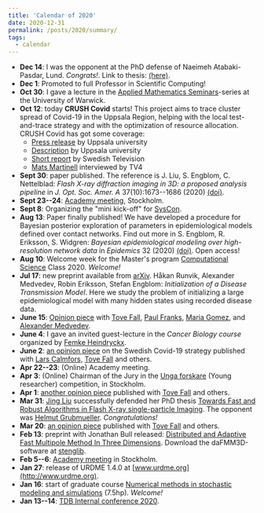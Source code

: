 ```yaml
---
title: 'Calendar of 2020'
date: 2020-12-31
permalink: /posts/2020/summary/
tags:
  - calendar
---
```


*   **Dec 14**: I was the opponent at the PhD defense of Naeimeh Atabaki-Pasdar, Lund. _Congrats!_. Link to thesis: [(here)](https://portal.research.lu.se/portal/sv/projects/enhancing-prediction-and-causal-inference-in-metabolic-dyshomeostasis(f454b481-1527-47ee-8633-5d68cb16ebce).html).
*   **Dec 1**: Promoted to full Professor in Scientific Computing!
*   **Oct 30**: I gave a lecture in the [Applied Mathematics Seminars](https://warwick.ac.uk/fac/sci/maths/research/events/seminars/areas/applmath/)\-series at the University of Warwick.
*   **Oct 12**: today **CRUSH Covid** starts! This project aims to trace cluster spread of Covid-19 in the Uppsala Region, helping with the local test-and-trace strategy and with the optimization of resource allocation. CRUSH Covid has got some coverage:
    *   [Press release](https://uu.se/nyheter-press/nyheter/artikel/?id=15494&typ=artikel&lang=sv) by Uppsala university
    *   [Description](http://uu.se/crushcovid) by Uppsala university
    *   [Short report](https://t.co/PkT5FHMuA4?amp=1) by Swedish Television
    *   [Mats Martinell](https://www.tv4.se/nyhetsmorgon/klipp/coronasmittan-eskalerar-i-uppsala-f%C3%B6rdubbling-de-senaste-3-veckorna-13296716) interviewed by TV4
*   **Sept 30**: paper published. The reference is J. Liu, S. Engblom, C. Nettelblad: _Flash X-ray diffraction imaging in 3D: a proposed analysis pipeline_ in _J. Opt. Soc. Amer. A_ 37(10):1673--1686 (2020) [(doi)](https://doi.org/10.1364/JOSAA.390384).
*   **Sept 23--24**: [Academy meeting](https://www.sverigesungaakademi.se/1706.html), Stockholm.
*   **Sept 8**: Organizing the "mini kick-off" for [SysCon](http://www.it.uu.se/research/systems_and_control).
*   **Aug 13**: Paper finally published! We have developed a procedure for Bayesian posterior exploration of parameters in epidemiological models defined over contact networks. Find out more in S. Engblom, R. Eriksson, S. Widgren: _Bayesian epidemiological modeling over high-resolution network data_ in _Epidemics_ 32 (2020) [(doi)](https://doi.org/10.1016/j.epidem.2020.100399). Open access!
*   **Aug 10**: Welcome week for the Master's program [Computational Science](https://www.uu.se/en/admissions/master/selma/program/?pKod=TBV2M) Class 2020. _Welcome!_
*   **Jul 17**: new preprint available from [arXiv](https://arxiv.org/abs/2007.08925). Håkan Runvik, Alexander Medvedev, Robin Eriksson, Stefan Engblom: _Initialization of a Disease Transmission Model_. Here we study the problem of initializing a large epidemiological model with many hidden states using recorded disease data.
*   **June 15**: [Opinion piece](https://www.nyteknik.se/opinion/vi-behover-nytankande-datainsamling-for-att-bekampa-covid-19-6997134) with [Tove Fall](http://tovefall.se/), [Paul Franks](https://www.lu.se/lucat/user/4781c662fc4eef772fed2491c986db51), [Maria Gomez](https://www.lu.se/lucat/user/1a87a5b5e3fede0129c9de67a9f895a2), and [Alexander Medvedev](https://katalog.uu.se/empinfo/?id=N2-213).
*   **June 4**: I gave an invited guest-lecture in the _Cancer Biology course_ organized by [Femke Heindryckx](https://www.mcb.uu.se/res/groups/fh/).
*   **June 2**: [an opinion piece](https://www.svd.se/vassad-strategi-raddar-bade-liv-och-ekonomi) on the Swedish Covid-19 strategy published with [Lars Calmfors,](http://perseus.iies.su.se/~calmf/) [Tove Fall](http://tovefall.se/) and others.
*   **Apr 22--23**: (Online) Academy meeting.
*   **Apr 3**: (Online) Chairman of the Jury in the [Unga forskare](https://ungaforskare.se/utstallningen/finalen/om-finalen/) (Young researcher) competition, in Stockholm.
*   **Apr 1**: [another opinion piece](https://www.dn.se/debatt/vi-maste-vara-oppna-ocksa-for-skrammande-prognoser/) published with [Tove Fall](http://tovefall.se/) and others.
*   **Mar 31**: [Jing Liu](https://katalog.uu.se/empinfo/?id=N12-1883) successfully defended her PhD thesis [Towards Fast and Robust Algorithms in Flash X-ray single-particle Imaging](http://uu.diva-portal.org/smash/record.jsf?pid=diva2:1393531). The opponent was [Helmut Grubmueller](https://www.mpibpc.mpg.de/grubmueller). _Congratulations!_
*   **Mar 20**: [an opinion piece](https://www.svd.se/anvand-forskarna--tillsatt-ett-expertrad) published with [Tove Fall](http://tovefall.se/) and others.
*   **Feb 13**: preprint with Jonathan Bull released: [Distributed and Adaptive Fast Multipole Method In Three Dimensions](https://arxiv.org/abs/2002.04894). Download the daFMM3D-software at [stenglib](http://www.stenglib.org).
*   **Feb 5--6**: [Academy meeting](https://www.sverigesungaakademi.se/1644.html) in Stockholm.
*   **Jan 27**: release of URDME 1.4.0 at [www.urdme.org](http://www.urdme.org).
*   **Jan 16**: start of graduate course [Numerical methods in stochastic modeling and simulations](http://www.it.uu.se/education/phd_studies/phd_courses/NumStoch) (7.5hp). _Welcome!_
*   **Jan 13--14**: [TDB Internal conference 2020](http://www.it.uu.se/internt/tdb/Internal_Meetings/tdb20).
